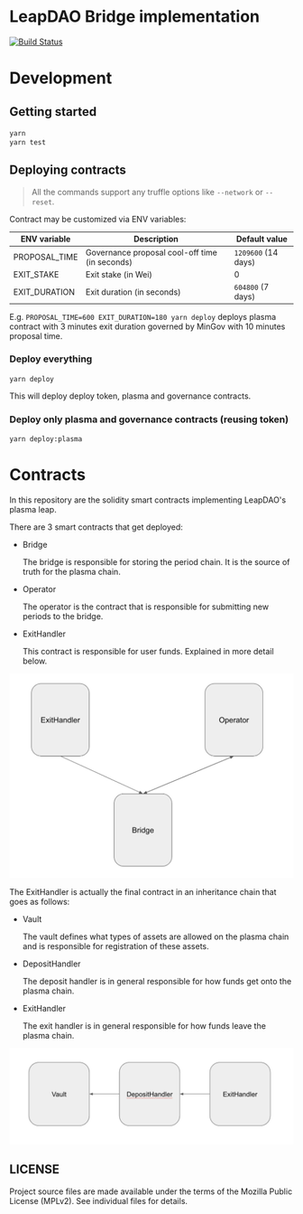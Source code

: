 # LeapDAO Bridge implementation
[![Build Status](https://travis-ci.org/leapdao/leap-contracts.svg?branch=master)](https://travis-ci.org/leapdao/leap-contracts)
# Development

## Getting started

```
yarn
yarn test 
```

## Deploying contracts

> All the commands support any truffle options like `--network` or `--reset`.


Contract may be customized via ENV variables:

| ENV variable | Description | Default value |
| ------- | ----------- | ------------- |
| PROPOSAL_TIME | Governance proposal cool-off time (in seconds) | `1209600` (14 days) |
|EXIT_STAKE| Exit stake (in Wei) |0|
|EXIT_DURATION| Exit duration (in seconds) |`604800` (7 days)|

E.g. `PROPOSAL_TIME=600 EXIT_DURATION=180 yarn deploy` deploys plasma contract with 3 minutes exit duration governed by MinGov with 10 minutes proposal time.

### Deploy everything

```
yarn deploy
```

This will deploy deploy token, plasma and governance contracts.

### Deploy only plasma and governance contracts (reusing token)

```
yarn deploy:plasma
```

# Contracts

In this repository are the solidity smart contracts implementing LeapDAO's plasma leap. 

There are 3 smart contracts that get deployed:

* Bridge

  The bridge is responsible for storing the period chain. It is the source of truth for the plasma chain.

* Operator

  The operator is the contract that is responsible for submitting new periods to the bridge.

* ExitHandler

  This contract is responsible for user funds. Explained in more detail below.

![Layout](./img/layout.png)

The ExitHandler is actually the final contract in an inheritance chain that goes as follows:

* Vault 

  The vault defines what types of assets are allowed on the plasma chain and is responsible for registration of these assets.

* DepositHandler

  The deposit handler is in general responsible for how funds get onto the plasma chain.

* ExitHandler

  The exit handler is in general responsible for how funds leave the plasma chain.

![Inheritance chain](./img/inheritnace.png)

## LICENSE

Project source files are made available under the terms of the Mozilla Public License (MPLv2). See individual files for details.
